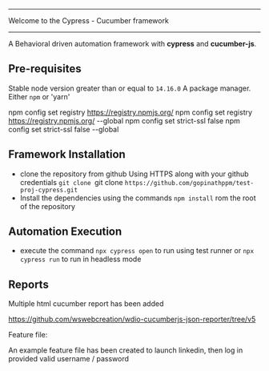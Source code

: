 **********************************************************************************************************
Welcome to the Cypress - Cucumber framework
**********************************************************************************************************

A Behavioral driven automation framework with **cypress** and **cucumber-js**.


## Pre-requisites
Stable node version greater than or equal to `14.16.0`
A package manager. Either `npm` or 'yarn'


npm config set registry https://registry.npmjs.org/
npm config set registry https://registry.npmjs.org/ --global
npm config set strict-ssl false
npm config set strict-ssl false --global

## Framework Installation
* clone the repository from github
    Using HTTPS along with your github credentials
        `git clone `git clone `https://github.com/gopinathppm/test-proj-cypress.git`
* Install the dependencies using the commands `npm install` rom the root of the repository


## Automation Execution

* execute the command  `npx cypress open` to run using test runner or `npx cypress run` to run in headless mode


## Reports

Multiple html cucumber report has been added

https://github.com/wswebcreation/wdio-cucumberjs-json-reporter/tree/v5

Feature file:

An example feature file has been created to launch linkedin, then log in provided valid username / password
